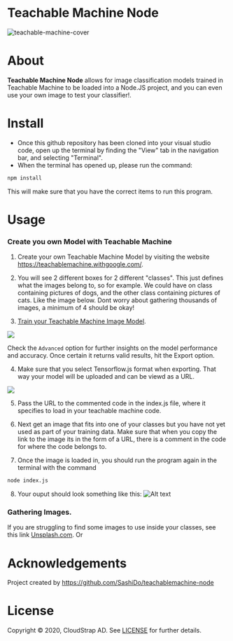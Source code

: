 # Teachable Machine Node

![teachable-machine-cover](https://media-blog.sashido.io/content/images/2020/09/teachable-machine-cover.png)

# About

**Teachable Machine Node** allows for  image classification models trained in Teachable Machine to be loaded into a Node.JS project, and you can even use your own image to test your classifier!.


# Install

- Once this github repository has been cloned into your visual studio code, open up the terminal by finding the "View" tab in the navigation bar, and selecting "Terminal".
- When the terminal has opened up, please run the command: 

```sh
npm install 
```
This will make sure that you have the correct items to run this program. 

# Usage

### Create you own Model with Teachable Machine

1. Create your own Teachable Machine Model by visiting the website https://teachablemachine.withgoogle.com/.

2. You will see 2 different boxes for 2 different "classes". This just defines what the images belong to, so for example. We could have on class containing pictures of dogs, and the other class containing pictures of cats. Like the image below. Dont worry about gathering thousands of images, a minimum of 4 should be okay!

3. [Train your Teachable Machine Image Model](https://teachablemachine.withgoogle.com/train?action=onboardOpen&id=CO67EQ0ZWgA).

![](https://media-blog.sashido.io/content/images/2020/09/tm_export_model.png)

Check the `Advanced` option for further insights on the model performance and accuracy. Once certain it returns valid results, hit the Export option.

4. Make sure that you select Tensorflow.js format when exporting. That way your model will be uploaded and can be viewd as a URL.

![  ](https://media-blog.sashido.io/content/images/2020/08/export_tendorflow.js.png)

5. Pass the URL to the commented code in the index.js file, where it specifies to load in your teachable machine code. 

6. Next get an image that fits into one of your classes but you have not yet used as part of your training data. Make sure that when you copy the link to the image its in the form of a URL, there is a comment in the code for where the code belongs to.

7. Once the image is loaded in, you should run the program again in the terminal with the command 
```sh
node index.js
```

8. Your ouput should look something like this:
![Alt text](images/resultOutput.png?raw=true "Classifier Output")

### Gathering Images.

If you are struggling to find some images to use inside your classes, see this link [Unsplash.com](https://unsplash.com/). Or


# Acknowledgements

Project created by https://github.com/SashiDo/teachablemachine-node

# License

Copyright © 2020, CloudStrap AD. See [LICENSE](https://github.com/SashiDo/teachablemachine-node/blob/master/LICENSE) for further details.
